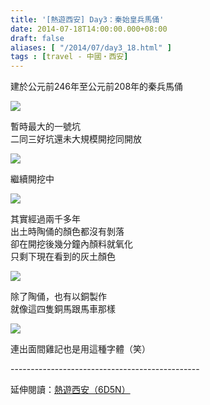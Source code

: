```yaml
---
title: '[熱遊西安] Day3：秦始皇兵馬俑'
date: 2014-07-18T14:00:00.000+08:00
draft: false
aliases: [ "/2014/07/day3_18.html" ]
tags : [travel - 中國・西安]
---
```


建於公元前246年至公元前208年的秦兵馬俑  

[![](https://1.bp.blogspot.com/-un1zqp3uTEo/XEQCE-Zj24I/AAAAAAAAF_I/XNwgjIP65IwuCYvUlU61yzBblOHv4f_fACLcBGAs/s640/14640869144_83717c930f_z.jpg)](https://1.bp.blogspot.com/-un1zqp3uTEo/XEQCE-Zj24I/AAAAAAAAF_I/XNwgjIP65IwuCYvUlU61yzBblOHv4f_fACLcBGAs/s1600/14640869144_83717c930f_z.jpg)

暫時最大的一號坑  
二同三好坑還未大規模開挖同開放  

[![](https://3.bp.blogspot.com/-_wTezL9uq1Y/XEQCJfj4RbI/AAAAAAAAF_M/JflJ4C7imKoC4G5iEY9T0uwZpCG_i4wZACLcBGAs/s640/14662958063_5865db4bff_z.jpg)](https://3.bp.blogspot.com/-_wTezL9uq1Y/XEQCJfj4RbI/AAAAAAAAF_M/JflJ4C7imKoC4G5iEY9T0uwZpCG_i4wZACLcBGAs/s1600/14662958063_5865db4bff_z.jpg)

繼續開挖中  

[![](https://1.bp.blogspot.com/-4Dp36Kivk-o/XEQCOAPfOFI/AAAAAAAAF_Q/_x77C203tlsl8buv3_2Hc8DAx8CR7RPlwCLcBGAs/s640/14662960773_479dccbcf0_z.jpg)](https://1.bp.blogspot.com/-4Dp36Kivk-o/XEQCOAPfOFI/AAAAAAAAF_Q/_x77C203tlsl8buv3_2Hc8DAx8CR7RPlwCLcBGAs/s1600/14662960773_479dccbcf0_z.jpg)

其實經過兩千多年  
出土時陶俑的顏色都沒有剝落  
卻在開挖後幾分鐘內顏料就氧化  
只剩下現在看到的灰土顏色  

[![](https://4.bp.blogspot.com/-mF1wuvUmBEw/XEQCUP7TS4I/AAAAAAAAF_U/peGEIH1eqtAbQhZuJgDWm_tRRMZzBSlHACLcBGAs/s640/14456435949_d143d5a930_z.jpg)](https://4.bp.blogspot.com/-mF1wuvUmBEw/XEQCUP7TS4I/AAAAAAAAF_U/peGEIH1eqtAbQhZuJgDWm_tRRMZzBSlHACLcBGAs/s1600/14456435949_d143d5a930_z.jpg)

除了陶俑，也有以銅製作  
就像這四隻銅馬跟馬車那樣  

[![](https://4.bp.blogspot.com/-wdwSOhAK_SM/XEQCZIC57wI/AAAAAAAAF_c/mRL5qHDkw_4CmasLnl24B4jzzeWdm5IgQCLcBGAs/s640/14456380850_3ffb4fb64f_z.jpg)](https://4.bp.blogspot.com/-wdwSOhAK_SM/XEQCZIC57wI/AAAAAAAAF_c/mRL5qHDkw_4CmasLnl24B4jzzeWdm5IgQCLcBGAs/s1600/14456380850_3ffb4fb64f_z.jpg)

連出面間雞記也是用這種字體（笑）  
  
\-----------------------------------------------  
  
延伸閱讀：[熱遊西安（6D5N）](http://www.hidie.net/2014/08/6d5n.html)